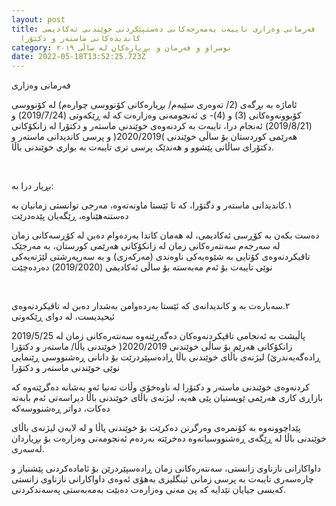 ```yaml
---
layout: post
title: فه‌رمانی وه‌زاری تایبه‌ت به‌مه‌رجه‌كانی ده‌ستپێكردنی خوێندنی ئه‌كادیمی
  كاندیده‌كانی ماسته‌ر و دكتۆرا
category: نوسراو و فەرمان و بڕیارەکان لە ساڵى ٢٠١٩
date: 2022-05-18T13:52:25.723Z
---
```

‏فەرمانی وەزاری‎

‏ئاماژە بە بڕگەی (2/ تەوەری سێیەم/ بڕیارەکانی کۆنووسی چوارەم) لە کۆنووسی کۆبوونەوەکانی (3) و (4)- ی ئەنجومەنی
وەزارەت کە لە ڕێکەوتی (2019/7/24) و (2019/8/21) ئەنجام درا، تایبەت بە کردنەوەی خوێندنی ماستەر و دکتۆرا لە
زانکۆکانی هەرێمی کوردستان بۆ ساڵی خوێندنی )2020/2019( و پرسی کاندیدانی ماستەر و دکتۆرای ساڵانی پێشوو و
هەندێک پرسی تری تایبەت بە بواری خوێندنی باڵا.

‎ 

‏بڕیار درا بە:

١.کاندیدانی ماستەر و دگتۆرا، کە تا ئێستا ماونەتەوە، مەرجی توانستی زمانیان بە دەستنەهێناوە، ڕێگەیان پێدەدرێت

‏دەست بکەن بە کۆڕسی ئەکادیمی، لە هەمان کاتدا بەردەوام دەبن لە کۆڕسەکانی زمان لە سەرجەم سەنتەرەکانی
زمان لە زانکۆکانی هەرێمی کورستان، بە مەرجێک تاقیکردنەوەی کۆتایی بە شێوەیەکی ناوەندی (مەرکەزی) و بە
سەرپەرشتی لێژنەیەکی ‏نوێی تایبەت بۆ ئەم مەبەستە بۆ ساڵی ئەکادیمی (2019/2020) دەردەچێت

‎ 

‏٢.سەبارەت بە و کاندیدانەی کە ئێستا بەردەوامن  بەشدار دەبن لە تاقیکردنەوەی ئیحیدیست، لە دوای ڕێکەوتی

2019/5/25 پاڵیشت بە ئەنجامی تاقیکردنەوەکان دەگەڕێنەوە سەنتەرەکانی زمان لە زانکۆکانی هەرێم ‏بۆ ساڵی خوێندنی 2020/2019( خوێندنی باڵا/ ماستەر و دکتۆرا ڕادەگەیەندرێ)
لیژنەی باڵای خوێندنی باڵا ڕادەسپێردرێت بۆ دانانی ڕەشنووسی ڕێنمایی نوێی خوێندنی ماستەر و دکتۆرا

‏کردنەوەی خوێندنی ماستەر و دکتۆرا لە ناوەخۆی وڵات تەنیا ئەو بەشانە دەگرێتەوە کە بازاڕی کاری هەرێمی
ێویستیان پێی هەیە، لیژنەی باڵای خوێندنی باڵا دیراسەتی ئەم بابەتە دەکات، دواتر ڕەشنووسەکە

‏پێداچوونەوە بە کۆنمرەی وەرگرتن دەکرێت بۆ خوێندنی پاڵا و لە لایەن لیژنەی باڵای خوێندنی باڵا لە ڕێگەی
ڕەشنووسیانەوە دەخرێتە بەردەم ئەنجومەنی وەزارەت بۆ بڕیاردان لەسەری.

‏داواکارانی نازناوی زانستی، سەنتەرەکانی زمان ڕادەسپێردرێن بۆ ئامادەکردنی پێشنیاز و چارەسەری تایبەت بە پرسی
زمانی ئینگلیزی بەهۆی ئەوەی داواکارانی نازناوی زانستی کەیسی جیایان تێدایە کە پێ ‏مەنی وەزارەت دەبێت بەمەبەستی پەسەندکردنی.

‎